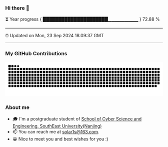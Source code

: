 ### Hi there 👋

⏳ Year progress { █████████████████████▁▁▁▁▁▁▁▁▁ } 72.88 %

---

⏰ Updated on Mon, 23 Sep 2024 18:09:37 GMT

---
### My GitHub Contributions    

![](https://raw.githubusercontent.com/chenzongyao200127/chenzongyao200127/main/assets/github-contribution-grid-snake.svg)          

### About me   

- 🎓 I'm a postgraduate student of [School of Cyber Science and Engineering, SouthEast University(Nanjing)](https://www.seu.edu.cn/)
- 📫 You can reach me at [solar1s@163.com](mailto:solar1s@163.com).
- 😀 Nice to meet you and best wishes for you :)  


